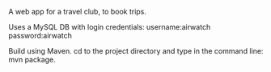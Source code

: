 A web app for a travel club, to book trips.

<p>
Uses a MySQL DB with login credentials:
	username:airwatch
	password:airwatch
</p>
<p>
Build using Maven. cd to the project directory and type in the command line:
<br/>
	mvn package.
</p>